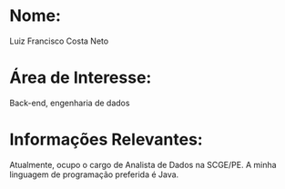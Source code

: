# Nome:
Luiz Francisco Costa Neto
# Área de Interesse:
Back-end, engenharia de dados
# Informações Relevantes:
Atualmente, ocupo o cargo de Analista de Dados na SCGE/PE. A minha linguagem de programação preferida é Java.
